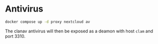 # Antivirus

```bash
docker compose up -d proxy nextcloud av
```

The clanav antivirus will then be exposed as a deamon with host `clam` and
port 3310.
